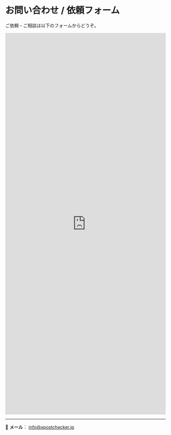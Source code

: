 # お問い合わせ / 依頼フォーム

ご依頼・ご相談は以下のフォームからどうぞ。

<iframe src="https://docs.google.com/forms/d/e/FORM_ID/viewform?embedded=true"
        width="100%" height="1200" frameborder="0" marginheight="0" marginwidth="0">
読み込み中…
</iframe>

---

📩 **メール**： info@xpostchecker.jp
